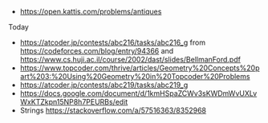 * https://open.kattis.com/problems/antiques

Today

* https://atcoder.jp/contests/abc216/tasks/abc216_g from https://codeforces.com/blog/entry/94366 and https://www.cs.huji.ac.il/course/2002/dast/slides/BellmanFord.pdf
* https://www.topcoder.com/thrive/articles/Geometry%20Concepts%20part%203:%20Using%20Geometry%20in%20Topcoder%20Problems
* https://atcoder.jp/contests/abc219/tasks/abc219_g
* https://docs.google.com/document/d/1kmHSpaZCWv3sKWDmWvUXLvWxKTZkpn15NP8h7PEURBs/edit
* Strings https://stackoverflow.com/a/57516363/8352968
